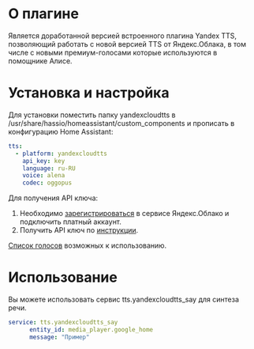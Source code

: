 # О плагине
Является доработанной версией встроенного плагина Yandex TTS, позволяющий работать с новой версией TTS от Яндекс.Облака, в том числе с новыми премиум-голосами которые используются в помощнике Алисе.

# Установка и настройка
Для установки поместить папку yandexcloudtts в /usr/share/hassio/homeassistant/custom_components и прописать в конфигурацию Home Assistant:

```yaml
tts:
  - platform: yandexcloudtts
    api_key: key
    language: ru-RU
    voice: alena
    codec: oggopus
```

Для получения API ключа:
1. Необходимо [зарегистрироваться](https://console.cloud.yandex.ru/) в сервисе Яндекс.Облако и подключить платный аккаунт.
2. Получить API ключ по [инструкции](http://https//cloud.yandex.ru/docs/iam/operations/api-key/create).

[Список голосов](https://cloud.yandex.ru/docs/speechkit/tts/voices) возможных к использованию.

# Использование
Вы можете использовать сервис tts.yandexcloudtts_say для синтеза речи.

```yaml
service: tts.yandexcloudtts_say
      entity_id: media_player.google_home
      message: "Пример"
```